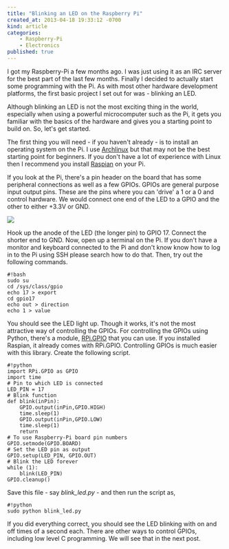 ```yaml
---
title: "Blinking an LED on the Raspberry Pi"
created_at: 2013-04-18 19:33:12 -0700
kind: article
categories:
    - Raspberry-Pi
    - Electronics
published: true
---
```


I got my Raspberry-Pi a few months ago. I was just using it as an IRC server for the best part of the last few months. Finally I decided to actually start some programming with the Pi. As with most other hardware development platforms, the first basic project I set out for was - blinking an LED.

Although blinking an LED is not the most exciting thing in the world, especially when using a powerful microcomputer such as the Pi, it gets you familiar with the basics of the hardware and gives you a starting point to build on. So, let's get started.

The first thing you will need - if you haven't already - is to install an operating system on the Pi. I use [Archlinux][1] but that may not be the best starting point for beginners. If you don't have a lot of experience with Linux then I recommend you install [Raspian][2] on your Pi.

<!-- more -->

If you look at the Pi, there's a <X> pin header on the board that has some peripheral connections as well as a few GPIOs. GPIOs are general purpose input output pins. These are the pins where you can 'drive' a 1 or a 0 and control hardware. We would connect one end of the LED to a GPIO and the other to either +3.3V or GND.

[![](/images/posts/2013-04-18-GPIO-header-thumbnail.png)](/images/posts/2013-04-18-GPIO-header.png)

Hook up the anode of the LED (the longer pin) to GPIO 17. Connect the shorter end to GND. Now, open up a terminal on the Pi. If you don't have a monitor and keyboard connected to the Pi and don't know know how to log in to the Pi using SSH please search how to do that. Then, try out the following commands.

    #!bash
    sudo su
    cd /sys/class/gpio
    echo 17 > export
    cd gpio17
    echo out > direction
    echo 1 > value

You should see the LED light up. Though it works, it's not the most attractive way of controlling the GPIOs. For controlling the GPIOs using Python, there's a module, [RPi.GPIO][3] that you can use. If you installed Raspian, it already comes with RPi.GPIO. Controlling GPIOs is much easier with this library. Create the following script.

    #!python
    import RPi.GPIO as GPIO
    import time
    # Pin to which LED is connected
    LED_PIN = 17
    # Blink function
    def blink(inPin):
        GPIO.output(inPin,GPIO.HIGH)
        time.sleep(1)
        GPIO.output(inPin,GPIO.LOW)
        time.sleep(1)
        return
    # To use Raspberry-Pi board pin numbers
    GPIO.setmode(GPIO.BOARD)
    # Set the LED pin as output
    GPIO.setup(LED_PIN, GPIO.OUT)
    # Blink the LED forever
    while (1):
        blink(LED_PIN)
    GPIO.cleanup()

Save this file - say _blink\_led.py_ - and then run the script as,

    #!python
    sudo python blink_led.py

If you did everything correct, you should see the LED blinking with on and off times of a second each. There are other ways to control GPIOs, including low level C programming. We will see that in the next post.

[1]: http://archlinuxarm.org/platforms/armv6/raspberry-pi/
[2]: http://www.raspberrypi.org/downloads
[3]: https://pypi.python.org/pypi/RPi.GPIO
